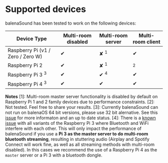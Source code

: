 
# Supported devices

balenaSound has been tested to work on the following devices:

| Device Type  | Multi-room disabled | Multi-room server | Multi-room client |
| ------------- | ------------- | ------------- | ------------- |
| Raspberry Pi (v1 / Zero / Zero W) | ✔ | ✘ <sup>1</sup> | ✔ |
| Raspberry Pi 2 | ✔ | ✘ <sup>1</sup> | <sup>2</sup> | 
| Raspberry Pi 3 <sup>3</sup> | ✔ | ✔ <sup>4</sup> | ✔ | 
| Raspberry Pi 4 <sup>3</sup> | ✔ | ✔ | ✔ | 


**Notes**
[1]: Multi-room master server functionality is disabled by default on Raspberry Pi 1 and 2 family devices due to performance constraints.
[2]: Not tested. Feel free to share your results.
[3]: Currently balenaSound can not run on balenaOS 64 bit versions, please use 32 bit alernative. See this [issue](https://github.com/balenalabs/balena-sound/issues/82) for more informaton and an up to date status.
[4]:   There is a [known issue](https://github.com/raspberrypi/linux/issues/1444) with all variants of the Raspberry Pi 3 where Bluetooth and WiFi interfere with each other. This will only impact the performance of balenaSound if you use a **Pi 3 as the master server to do multi-room bluetooth streaming**, resulting in stuttering audio (Airplay and Spotify Connect will work fine, as well as all streaming methods with multi-room disabled). In this cases we recommend the use of a Raspberry Pi 4 as the `master` server or a Pi 3 with a bluetooth dongle.

